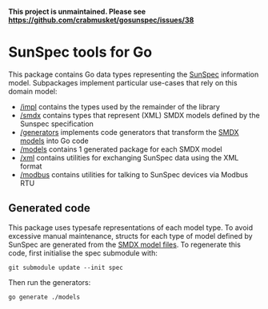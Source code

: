 **This project is unmaintained. Please see https://github.com/crabmusket/gosunspec/issues/38**

# SunSpec tools for Go

This package contains Go data types representing the [SunSpec][] information model.
Subpackages implement particular use-cases that rely on this domain model:

 * [/impl](./impl) contains the types used by the remainder of the library
 * [/smdx](./smdx) contains types that represent (XML) SMDX models defined by the Sunspec specification
 * [/generators](./generators) implements code generators that transform the [SMDX models][SMDX] into Go code
 * [/models](./models) contains 1 generated package for each SMDX model
 * [/xml](./xml) contains utilities for exchanging SunSpec data using the XML format
 * [/modbus](#) contains utilities for talking to SunSpec devices via Modbus RTU

[SunSpec]: http://sunspec.org/
[SMDX]: https://github.com/sunspec/models

## Generated code

This package uses typesafe representations of each model type. To avoid
excessive manual maintenance, structs for each type of model defined by SunSpec
are generated from the [SMDX model files][SMDX]. To regenerate this code, first
initialise the spec submodule with:

    git submodule update --init spec

Then run the generators:

    go generate ./models
